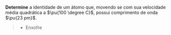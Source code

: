 **Determine** a identidade de um átomo que, movendo se com sua velocidade média quadrática a $\pu{100 \degree C}$, possui  comprimento de onda  $\pu{23 pm}$.

> - Enxofre
